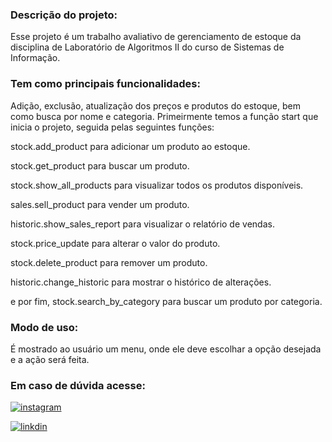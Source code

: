 
### Descrição do projeto:
Esse projeto é um trabalho avaliativo de gerenciamento de estoque da disciplina de Laboratório de Algoritmos II do curso de Sistemas de Informação.

### Tem como principais funcionalidades:
Adição, exclusão, atualização dos preços e produtos do estoque, bem como busca por nome e categoria. Primeirmente temos a função start que inicia o projeto, seguida pelas seguintes funções: 

stock.add_product para adicionar um produto ao estoque.

stock.get_product para buscar um produto.

stock.show_all_products para visualizar todos os produtos disponíveis.

sales.sell_product para vender um produto.

historic.show_sales_report para visualizar o relatório de vendas.

stock.price_update para alterar o valor do produto.

stock.delete_product para remover um produto.

historic.change_historic para mostrar o histórico de alterações. 

e por fim, stock.search_by_category para buscar um produto por categoria.

### Modo de uso:
É mostrado ao usuário um menu, onde ele deve escolhar a opção desejada e a ação será feita.

### Em caso de dúvida acesse:
[![instagram](https://img.shields.io/badge/Instagram-E4405F?style=for-the-badge&logo=instagram&logoColor=white)](https://instagram.com/eduardamello___)

[![linkdin](https://img.shields.io/badge/LinkedIn-0077B5?style=for-the-badge&logo=linkedin&logoColor=white)](https://www.linkedin.com/in/thevis-cardoso)
